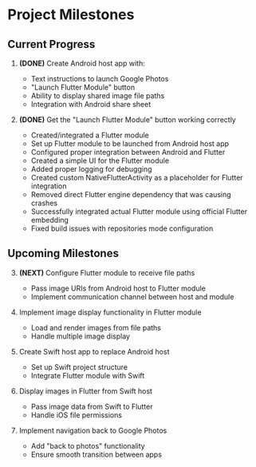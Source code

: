 # Project Milestones

## Current Progress

1. **(DONE)** Create Android host app with:
   - Text instructions to launch Google Photos
   - "Launch Flutter Module" button
   - Ability to display shared image file paths
   - Integration with Android share sheet

2. **(DONE)** Get the "Launch Flutter Module" button working correctly
   - Created/integrated a Flutter module
   - Set up Flutter module to be launched from Android host app
   - Configured proper integration between Android and Flutter
   - Created a simple UI for the Flutter module
   - Added proper logging for debugging
   - Created custom NativeFlutterActivity as a placeholder for Flutter integration
   - Removed direct Flutter engine dependency that was causing crashes
   - Successfully integrated actual Flutter module using official Flutter embedding
   - Fixed build issues with repositories mode configuration

## Upcoming Milestones

3. **(NEXT)** Configure Flutter module to receive file paths
   - Pass image URIs from Android host to Flutter module
   - Implement communication channel between host and module

4. Implement image display functionality in Flutter module
   - Load and render images from file paths
   - Handle multiple image display

5. Create Swift host app to replace Android host
   - Set up Swift project structure
   - Integrate Flutter module with Swift

6. Display images in Flutter from Swift host
   - Pass image data from Swift to Flutter
   - Handle iOS file permissions

7. Implement navigation back to Google Photos
   - Add "back to photos" functionality
   - Ensure smooth transition between apps